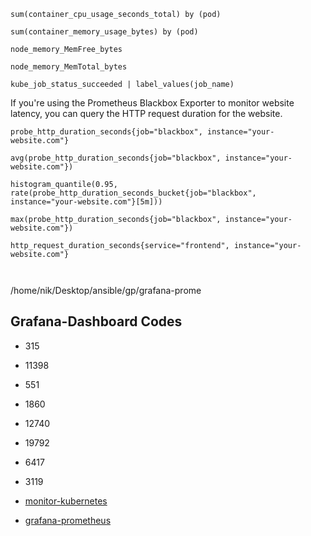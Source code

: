

```
sum(container_cpu_usage_seconds_total) by (pod)

sum(container_memory_usage_bytes) by (pod)

node_memory_MemFree_bytes

node_memory_MemTotal_bytes

kube_job_status_succeeded | label_values(job_name)

```

If you're using the Prometheus Blackbox Exporter to monitor website latency, 
you can query the HTTP request duration for the website.

```
probe_http_duration_seconds{job="blackbox", instance="your-website.com"}

avg(probe_http_duration_seconds{job="blackbox", instance="your-website.com"})

histogram_quantile(0.95, rate(probe_http_duration_seconds_bucket{job="blackbox",
instance="your-website.com"}[5m]))

max(probe_http_duration_seconds{job="blackbox", instance="your-website.com"})

http_request_duration_seconds{service="frontend", instance="your-website.com"}



```

/home/nik/Desktop/ansible/gp/grafana-prome


## Grafana-Dashboard Codes

- 315
- 11398
- 551
- 1860
- 12740
- 19792
- 6417
- 3119






- [monitor-kubernetes](https://github.com/nik786/monitor/tree/master/monitor-kubernetes)
- [grafana-prometheus](https://github.com/monitor-ops/gp/blob/master/grafana-prome/docker-compose.yml)
